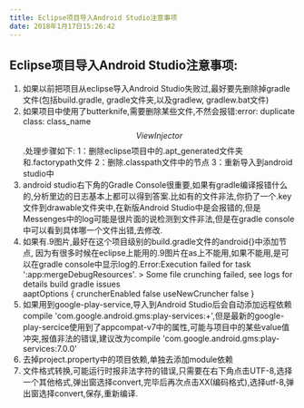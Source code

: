 ```yaml
---
title: Eclipse项目导入Android Studio注意事项
date: 2018年1月17日15:26:42
---
```


## Eclipse项目导入Android Studio注意事项:
1. 如果以前把项目从eclipse导入Android Studio失败过,最好要先删除掉gradle文件(包括build.gradle, gradle文件夹,以及gradlew, gradlew.bat文件)
2. 如果项目中使用了butterknife,需要删除某些文件,不然会报错:error: duplicate class: class_name$$ViewInjector$$.处理步骤如下:	1：删除eclipse项目中的.apt_generated文件夹和.factorypath文件 2：删除.classpath文件中的节点 3：重新导入到android studio中
3. android studio右下角的Gradle Console很重要,如果有gradle编译报错什么的,分析里边的日志基本上都可以得到答案.比如有的文件非法,你扔了一个.key文件到drawable文件夹中,在新版Android Studio中是会报错的,但是Messenges中的log可能是很片面的说检测到文件非法,但是在gradle console中可以看到具体哪一个文件出错,去修改.
4. 如果有.9图片,最好在这个项目级别的build.gradle文件的android{}中添加节点, 因为有很多时候在eclipse上能用的.9图片在as上不能用,如果不能用,是可以在gradle console中显示log的.Error:Execution failed for task ':app:mergeDebugResources'. > Some file crunching failed, see logs for details build gradle issues	
		aaptOptions {
            cruncherEnabled false
            useNewCruncher false
    	}
5. 如果用到google-play-service,导入到Android Studio后会自动添加远程依赖compile 'com.google.android.gms:play-services:+',但是最新的google-play-sercice使用到了appcompat-v7中的属性,可能与项目中的某些value值冲突,报值非法的错误,建议改为compile 'com.google.android.gms:play-services:7.0.0'
6. 去掉project.property中的项目依赖,单独去添加module依赖
7. 文件格式转换,可能运行时报非法字符的错误,只需要在右下角点击UTF-8,选择一个其他格式,弹出窗选择convert,完毕后再次点击XX(编码格式),选择utf-8,弹出窗选择convert,保存,重新编译.